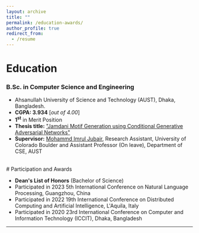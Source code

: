 ```yaml
---
layout: archive
title: ""
permalink: /education-awards/
author_profile: true
redirect_from:
  - /resume
---
```



# Education

### B.Sc. in Computer Science and Engineering


* Ahsanullah University of Science and Technology (AUST), Dhaka, Bangladesh.
* **CGPA:  3.934** [*out of 4.00*]
* **1<sup>st</sup>** in Merit Position
* **Thesis title:** ["Jamdani Motif Generation using Conditional Generative Adversarial Networks"](https://Farzad-1996.github.io/files/Farzad_B.Sc._Thesis.pdf) 
* **Supervisor:** [Mohammd Imrul Jubair](https://scholar.google.com/citations?user=H4-yZ3wAAAAJ&hl=en&oi=sra), Research Assistant, University of Colorado Boulder and Assistant Professor (On leave), Department of CSE, AUST

<br /> 
# Participation and Awards

* **Dean's List of Honors** (Bachelor of Science)
* Participated in 2023 5th International Conference on Natural Language Processing, Guangzhou, China
* Participated in 2022 19th International Conference on Distributed Computing and Artificial Intelligence, L'Aquila, Italy
* Participated in 2020 23rd International Conference on Computer and Information Technology (ICCIT), Dhaka, Bangladesh


___________________________________________

